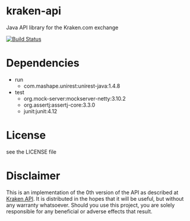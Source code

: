 # kraken-api
Java API library for the Kraken.com exchange

[![Build 
Status](https://travis-ci.org/mike-mkcz/kraken-api.svg?branch=master)](https://travis-ci.org/mike-mkcz/kraken-api) 

# Dependencies
  - run
    + com.mashape.unirest:unirest-java:1.4.8
  - test
    + org.mock-server:mockserver-netty:3.10.2
    + org.assertj:assertj-core:3.3.0
    + junit:junit:4.12 

# License
see the LICENSE file 

# Disclaimer

This is an implementation of the 0th version of the API as described at [Kraken API](https://www.kraken.com/help/api). It is distributed in the hopes that it will be useful, but without any warranty whatsoever. Should you use this project, you are solely responsible for any beneficial or adverse effects that result.
